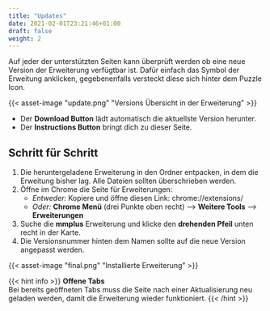```yaml
---
title: "Updates"
date: 2021-02-01T23:21:46+01:00
draft: false
weight: 2
---
```


Auf jeder der unterstützten Seiten kann überprüft werden ob eine neue Version der Erweiterung verfügtbar ist.
Dafür einfach das Symbol der Erweitung anklicken, gegebenenfalls versteckt diese sich hinter dem Puzzle Icon.

{{< asset-image "update.png" "Versions Übersicht in der Erweiterung" >}}

* Der **Download Button** lädt automatisch die aktuellste Version herunter.
* Der **Instructions Button** bringt dich zu dieser Seite.

## Schritt für Schritt

1. Die heruntergeladene Erweiterung in den Ordner entpacken, in dem die Erweitung bisher lag. Alle Dateien sollten
überschrieben werden.
2. Öffne im Chrome die Seite für Erweiterungen:
	- *Entweder:* Kopiere und öffne diesen Link: chrome://extensions/
	- *Oder:* **Chrome Menü** (drei Punkte oben recht) --> **Weitere Tools** --> **Erweiterungen**
3. Suche die **mmplus** Erweiterung und klicke den **drehenden Pfeil** unten recht in der Karte.
4. Die Versionsnummer hinten dem Namen sollte auf die neue Version angepasst werden.

{{< asset-image "final.png" "Installierte Erweiterung" >}}

{{< hint info >}}
**Offene Tabs**\
Bei bereits geöffneten Tabs muss die Seite nach einer Aktualisierung neu geladen werden, damit die Erweiterung wieder funktioniert.
{{< /hint >}}